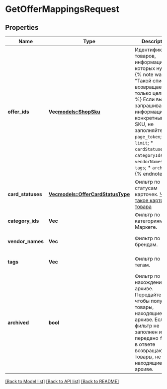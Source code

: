 # GetOfferMappingsRequest

## Properties
Name | Type | Description | Notes
------------ | ------------- | ------------- | -------------
**offer_ids** | **Vec<models::ShopSku>** | Идентификаторы товаров, информация о которых нужна.  {% note warning \"Такой список возвращается только целиком\" %}  Если вы запрашиваете информацию по конкретным SKU, не заполняйте: * `page_token`; * `limit`; * `cardStatuses`; * `categoryIds`; * `vendorNames`; * `tags`; * `archived`.  {% endnote %}     | [optional] [default to None]
**card_statuses** | [**Vec<models::OfferCardStatusType>**](OfferCardStatusType.md) | Фильтр по статусам карточек.  [Что такое карточка товара](https://yandex.ru/support/marketplace/assortment/content/index.html)  | [optional] [default to None]
**category_ids** | **Vec<i32>** | Фильтр по категориям на Маркете. | [optional] [default to None]
**vendor_names** | **Vec<String>** | Фильтр по брендам. | [optional] [default to None]
**tags** | **Vec<String>** | Фильтр по тегам. | [optional] [default to None]
**archived** | **bool** | Фильтр по нахождению в архиве.  Передайте `true`, чтобы получить товары, находящиеся в архиве. Если фильтр не заполнен или передано `false`, в ответе возвращаются товары, не находящиеся в архиве.  | [optional] [default to None]

[[Back to Model list]](../README.md#documentation-for-models) [[Back to API list]](../README.md#documentation-for-api-endpoints) [[Back to README]](../README.md)


